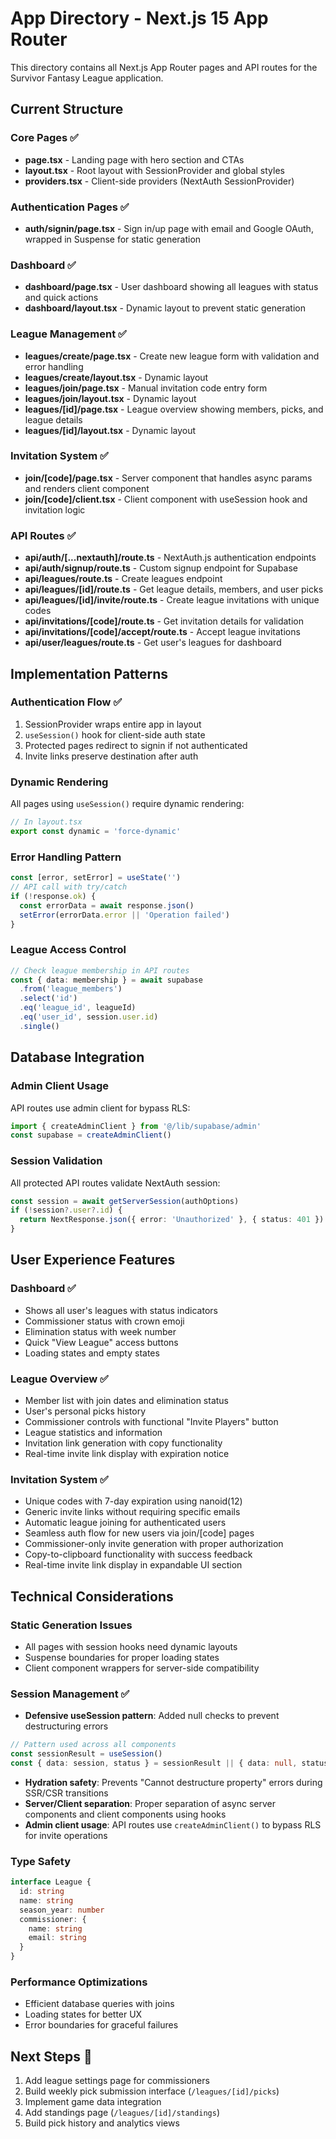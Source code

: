 # App Directory - Next.js 15 App Router

This directory contains all Next.js App Router pages and API routes for the Survivor Fantasy League application.

## Current Structure

### Core Pages ✅
- **page.tsx** - Landing page with hero section and CTAs
- **layout.tsx** - Root layout with SessionProvider and global styles
- **providers.tsx** - Client-side providers (NextAuth SessionProvider)

### Authentication Pages ✅
- **auth/signin/page.tsx** - Sign in/up page with email and Google OAuth, wrapped in Suspense for static generation

### Dashboard ✅
- **dashboard/page.tsx** - User dashboard showing all leagues with status and quick actions
- **dashboard/layout.tsx** - Dynamic layout to prevent static generation

### League Management ✅
- **leagues/create/page.tsx** - Create new league form with validation and error handling
- **leagues/create/layout.tsx** - Dynamic layout
- **leagues/join/page.tsx** - Manual invitation code entry form
- **leagues/join/layout.tsx** - Dynamic layout
- **leagues/[id]/page.tsx** - League overview showing members, picks, and league details
- **leagues/[id]/layout.tsx** - Dynamic layout

### Invitation System ✅
- **join/[code]/page.tsx** - Server component that handles async params and renders client component
- **join/[code]/client.tsx** - Client component with useSession hook and invitation logic

### API Routes ✅
- **api/auth/[...nextauth]/route.ts** - NextAuth.js authentication endpoints
- **api/auth/signup/route.ts** - Custom signup endpoint for Supabase
- **api/leagues/route.ts** - Create leagues endpoint
- **api/leagues/[id]/route.ts** - Get league details, members, and user picks
- **api/leagues/[id]/invite/route.ts** - Create league invitations with unique codes
- **api/invitations/[code]/route.ts** - Get invitation details for validation
- **api/invitations/[code]/accept/route.ts** - Accept league invitations
- **api/user/leagues/route.ts** - Get user's leagues for dashboard

## Implementation Patterns

### Authentication Flow ✅
1. SessionProvider wraps entire app in layout
2. `useSession()` hook for client-side auth state
3. Protected pages redirect to signin if not authenticated
4. Invite links preserve destination after auth

### Dynamic Rendering
All pages using `useSession()` require dynamic rendering:
```typescript
// In layout.tsx
export const dynamic = 'force-dynamic'
```

### Error Handling Pattern
```typescript
const [error, setError] = useState('')
// API call with try/catch
if (!response.ok) {
  const errorData = await response.json()
  setError(errorData.error || 'Operation failed')
}
```

### League Access Control
```typescript
// Check league membership in API routes
const { data: membership } = await supabase
  .from('league_members')
  .select('id')
  .eq('league_id', leagueId)
  .eq('user_id', session.user.id)
  .single()
```

## Database Integration

### Admin Client Usage
API routes use admin client for bypass RLS:
```typescript
import { createAdminClient } from '@/lib/supabase/admin'
const supabase = createAdminClient()
```

### Session Validation
All protected API routes validate NextAuth session:
```typescript
const session = await getServerSession(authOptions)
if (!session?.user?.id) {
  return NextResponse.json({ error: 'Unauthorized' }, { status: 401 })
}
```

## User Experience Features

### Dashboard ✅
- Shows all user's leagues with status indicators
- Commissioner status with crown emoji
- Elimination status with week number
- Quick "View League" access buttons
- Loading states and empty states

### League Overview ✅
- Member list with join dates and elimination status
- User's personal picks history
- Commissioner controls with functional "Invite Players" button
- League statistics and information
- Invitation link generation with copy functionality
- Real-time invite link display with expiration notice

### Invitation System ✅
- Unique codes with 7-day expiration using nanoid(12)
- Generic invite links without requiring specific emails
- Automatic league joining for authenticated users
- Seamless auth flow for new users via join/[code] pages
- Commissioner-only invite generation with proper authorization
- Copy-to-clipboard functionality with success feedback
- Real-time invite link display in expandable UI section

## Technical Considerations

### Static Generation Issues
- All pages with session hooks need dynamic layouts
- Suspense boundaries for proper loading states
- Client component wrappers for server-side compatibility

### Session Management ✅
- **Defensive useSession pattern**: Added null checks to prevent destructuring errors
```typescript
// Pattern used across all components
const sessionResult = useSession()
const { data: session, status } = sessionResult || { data: null, status: 'loading' }
```
- **Hydration safety**: Prevents "Cannot destructure property" errors during SSR/CSR transitions
- **Server/Client separation**: Proper separation of async server components and client components using hooks
- **Admin client usage**: API routes use `createAdminClient()` to bypass RLS for invite operations

### Type Safety
```typescript
interface League {
  id: string
  name: string
  season_year: number
  commissioner: {
    name: string
    email: string
  }
}
```

### Performance Optimizations
- Efficient database queries with joins
- Loading states for better UX
- Error boundaries for graceful failures

## Next Steps 🔄
1. Add league settings page for commissioners
2. Build weekly pick submission interface (`/leagues/[id]/picks`)
3. Implement game data integration
4. Add standings page (`/leagues/[id]/standings`)
5. Build pick history and analytics views